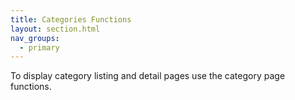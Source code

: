 ```yaml
---
title: Categories Functions
layout: section.html
nav_groups:
  - primary
---
```


To display category listing and detail pages use the category page functions.
